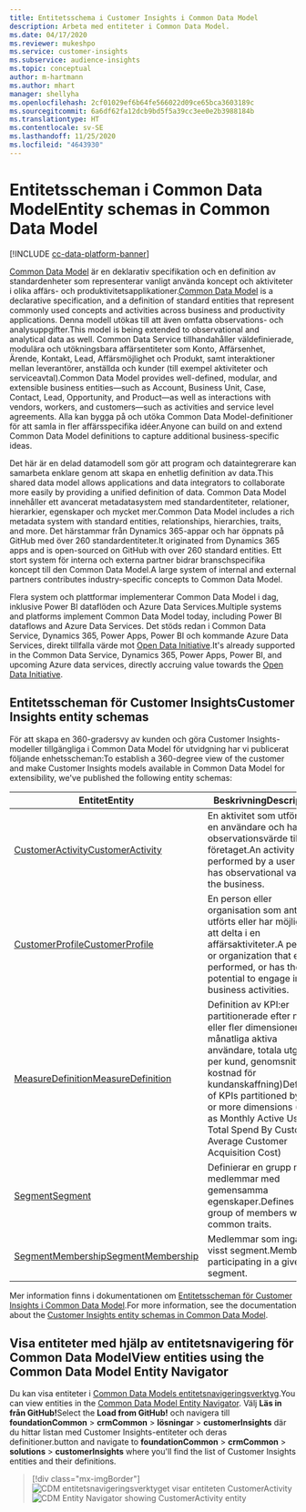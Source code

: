 ```yaml
---
title: Entitetsschema i Customer Insights i Common Data Model
description: Arbeta med entiteter i Common Data Model.
ms.date: 04/17/2020
ms.reviewer: mukeshpo
ms.service: customer-insights
ms.subservice: audience-insights
ms.topic: conceptual
author: m-hartmann
ms.author: mhart
manager: shellyha
ms.openlocfilehash: 2cf01029ef6b64fe566022d09ce65bca3603189c
ms.sourcegitcommit: 6a6df62fa12dcb9bd5f5a39cc3ee0e2b3988184b
ms.translationtype: HT
ms.contentlocale: sv-SE
ms.lasthandoff: 11/25/2020
ms.locfileid: "4643930"
---
```

# <a name="entity-schemas-in-common-data-model"></a><span data-ttu-id="dd738-103">Entitetsscheman i Common Data Model</span><span class="sxs-lookup"><span data-stu-id="dd738-103">Entity schemas in Common Data Model</span></span>

[!INCLUDE [cc-data-platform-banner](../includes/cc-data-platform-banner.md)]

<span data-ttu-id="dd738-104">[Common Data Model](https://docs.microsoft.com/common-data-model/) är en deklarativ specifikation och en definition av standardenheter som representerar vanligt använda koncept och aktiviteter i olika affärs- och produktivitetsapplikationer.</span><span class="sxs-lookup"><span data-stu-id="dd738-104">[Common Data Model](https://docs.microsoft.com/common-data-model/) is a declarative specification, and a definition of standard entities that represent commonly used concepts and activities across business and productivity applications.</span></span> <span data-ttu-id="dd738-105">Denna modell utökas till att även omfatta observations- och analysuppgifter.</span><span class="sxs-lookup"><span data-stu-id="dd738-105">This model is being extended to observational and analytical data as well.</span></span> <span data-ttu-id="dd738-106">Common Data Service tillhandahåller väldefinierade, modulära och utökningsbara affärsentiteter som Konto, Affärsenhet, Ärende, Kontakt, Lead, Affärsmöjlighet och Produkt, samt interaktioner mellan leverantörer, anställda och kunder (till exempel aktiviteter och serviceavtal).</span><span class="sxs-lookup"><span data-stu-id="dd738-106">Common Data Model provides well-defined, modular, and extensible business entities—such as Account, Business Unit, Case, Contact, Lead, Opportunity, and Product—as well as interactions with vendors, workers, and customers—such as activities and service level agreements.</span></span> <span data-ttu-id="dd738-107">Alla kan bygga på och utöka Common Data Model-definitioner för att samla in fler affärsspecifika idéer.</span><span class="sxs-lookup"><span data-stu-id="dd738-107">Anyone can build on and extend Common Data Model definitions to capture additional business-specific ideas.</span></span>

<span data-ttu-id="dd738-108">Det här är en delad datamodell som gör att program och dataintegrerare kan samarbeta enklare genom att skapa en enhetlig definition av data.</span><span class="sxs-lookup"><span data-stu-id="dd738-108">This shared data model allows applications and data integrators to collaborate more easily by providing a unified definition of data.</span></span> <span data-ttu-id="dd738-109">Common Data Model innehåller ett avancerat metadatasystem med standardentiteter, relationer, hierarkier, egenskaper och mycket mer.</span><span class="sxs-lookup"><span data-stu-id="dd738-109">Common Data Model includes a rich metadata system with standard entities, relationships, hierarchies, traits, and more.</span></span> <span data-ttu-id="dd738-110">Det härstammar från Dynamics 365-appar och har öppnats på GitHub med över 260 standardentiteter.</span><span class="sxs-lookup"><span data-stu-id="dd738-110">It originated from Dynamics 365 apps and is open-sourced on GitHub with over 260 standard entities.</span></span> <span data-ttu-id="dd738-111">Ett stort system för interna och externa partner bidrar branschspecifika koncept till den Common Data Model.</span><span class="sxs-lookup"><span data-stu-id="dd738-111">A large system of internal and external partners contributes industry-specific concepts to Common Data Model.</span></span>

<span data-ttu-id="dd738-112">Flera system och plattformar implementerar Common Data Model i dag, inklusive Power BI dataflöden och Azure Data Services.</span><span class="sxs-lookup"><span data-stu-id="dd738-112">Multiple systems and platforms implement Common Data Model today, including Power BI dataflows and Azure Data Services.</span></span> <span data-ttu-id="dd738-113">Det stöds redan i Common Data Service, Dynamics 365, Power Apps, Power BI och kommande Azure Data Services, direkt tillfalla värde mot [Open Data Initiative](https://www.microsoft.com/open-data-initiative).</span><span class="sxs-lookup"><span data-stu-id="dd738-113">It's already supported in the Common Data Service, Dynamics 365, Power Apps, Power BI, and upcoming Azure data services, directly accruing value towards the [Open Data Initiative](https://www.microsoft.com/open-data-initiative).</span></span>

## <a name="customer-insights-entity-schemas"></a><span data-ttu-id="dd738-114">Entitetsscheman för Customer Insights</span><span class="sxs-lookup"><span data-stu-id="dd738-114">Customer Insights entity schemas</span></span>

<span data-ttu-id="dd738-115">För att skapa en 360-gradersvy av kunden och göra Customer Insights-modeller tillgängliga i Common Data Model för utvidgning har vi publicerat följande enhetsscheman:</span><span class="sxs-lookup"><span data-stu-id="dd738-115">To establish a 360-degree view of the customer and make Customer Insights models available in Common Data Model for extensibility, we've published the following entity schemas:</span></span>

| <span data-ttu-id="dd738-116">Entitet</span><span class="sxs-lookup"><span data-stu-id="dd738-116">Entity</span></span> | <span data-ttu-id="dd738-117">Beskrivning</span><span class="sxs-lookup"><span data-stu-id="dd738-117">Description</span></span> |
|---------|---------|
|[<span data-ttu-id="dd738-118">CustomerActivity</span><span class="sxs-lookup"><span data-stu-id="dd738-118">CustomerActivity</span></span>](https://docs.microsoft.com/common-data-model/schema/core/applicationcommon/foundationcommon/crmcommon/solutions/customerinsights/customeractivity) | <span data-ttu-id="dd738-119">En aktivitet som utförs av en användare och har ett observationsvärde till företaget.</span><span class="sxs-lookup"><span data-stu-id="dd738-119">An activity performed by a user that has observational value to the business.</span></span> |
|[<span data-ttu-id="dd738-120">CustomerProfile</span><span class="sxs-lookup"><span data-stu-id="dd738-120">CustomerProfile</span></span>](https://docs.microsoft.com/common-data-model/schema/core/applicationcommon/foundationcommon/crmcommon/solutions/customerinsights/customerprofile) | <span data-ttu-id="dd738-121">En person eller organisation som antingen utförts eller har möjlighet att delta i en affärsaktiviteter.</span><span class="sxs-lookup"><span data-stu-id="dd738-121">A person or organization that either performed, or has the potential to engage in, business activities.</span></span> |
|[<span data-ttu-id="dd738-122">MeasureDefinition</span><span class="sxs-lookup"><span data-stu-id="dd738-122">MeasureDefinition</span></span>](https://docs.microsoft.com/common-data-model/schema/core/applicationcommon/foundationcommon/crmcommon/solutions/customerinsights/measuredefinition) | <span data-ttu-id="dd738-123">Definition av KPI:er partitionerade efter noll eller fler dimensioner (t.ex. månatliga aktiva användare, totala utgifter per kund, genomsnittlig kostnad för kundanskaffning)</span><span class="sxs-lookup"><span data-stu-id="dd738-123">Definition of KPIs partitioned by zero or more dimensions (such as Monthly Active Users, Total Spend By Customer, Average Customer Acquisition Cost)</span></span> |
|[<span data-ttu-id="dd738-124">Segment</span><span class="sxs-lookup"><span data-stu-id="dd738-124">Segment</span></span>](https://docs.microsoft.com/common-data-model/schema/core/applicationcommon/foundationcommon/crmcommon/solutions/customerinsights/segment) | <span data-ttu-id="dd738-125">Definierar en grupp med medlemmar med gemensamma egenskaper.</span><span class="sxs-lookup"><span data-stu-id="dd738-125">Defines a group of members with common traits.</span></span> |
|[<span data-ttu-id="dd738-126">SegmentMembership</span><span class="sxs-lookup"><span data-stu-id="dd738-126">SegmentMembership</span></span>](https://docs.microsoft.com/common-data-model/schema/core/applicationcommon/foundationcommon/crmcommon/solutions/customerinsights/segmentmembership) | <span data-ttu-id="dd738-127">Medlemmar som ingår i ett visst segment.</span><span class="sxs-lookup"><span data-stu-id="dd738-127">Members participating in a given segment.</span></span> |

<span data-ttu-id="dd738-128">Mer information finns i dokumentationen om [Entitetsscheman för Customer Insights i Common Data Model](https://docs.microsoft.com/common-data-model/schema/core/applicationcommon/foundationcommon/crmcommon/solutions/customerinsights/overview).</span><span class="sxs-lookup"><span data-stu-id="dd738-128">For more information, see the documentation about the [Customer Insights entity schemas in Common Data Model](https://docs.microsoft.com/common-data-model/schema/core/applicationcommon/foundationcommon/crmcommon/solutions/customerinsights/overview).</span></span>

## <a name="view-entities-using-the-common-data-model-entity-navigator"></a><span data-ttu-id="dd738-129">Visa entiteter med hjälp av entitetsnavigering för Common Data Model</span><span class="sxs-lookup"><span data-stu-id="dd738-129">View entities using the Common Data Model Entity Navigator</span></span>

<span data-ttu-id="dd738-130">Du kan visa entiteter i [Common Data Models entitetsnavigeringsverktyg](https://microsoft.github.io/CDM/).</span><span class="sxs-lookup"><span data-stu-id="dd738-130">You can view entities in the [Common Data Model Entity Navigator](https://microsoft.github.io/CDM/).</span></span> <span data-ttu-id="dd738-131">Välj **Läs in från GitHub!**</span><span class="sxs-lookup"><span data-stu-id="dd738-131">Select the **Load from GitHub!**</span></span> <span data-ttu-id="dd738-132">och navigera till **foundationCommon** > **crmCommon** > **lösningar** > **customerInsights** där du hittar listan med Customer Insights-entiteter och deras definitioner.</span><span class="sxs-lookup"><span data-stu-id="dd738-132">button and navigate to **foundationCommon** > **crmCommon** > **solutions** > **customerInsights** where you'll find the list of Customer Insights entities and their definitions.</span></span>
> [!div class="mx-imgBorder"]
> <span data-ttu-id="dd738-133">![CDM entitetsnavigeringsverktyget visar entiteten CustomerActivity](media/CDM-entity-navigator.png "CDM entitetsnavigeringsverktyget visar entiteten CustomerActivity")</span><span class="sxs-lookup"><span data-stu-id="dd738-133">![CDM Entity Navigator showing CustomerActivity entity](media/CDM-entity-navigator.png "CDM Entity Navigator showing CustomerActivity entity")</span></span>
